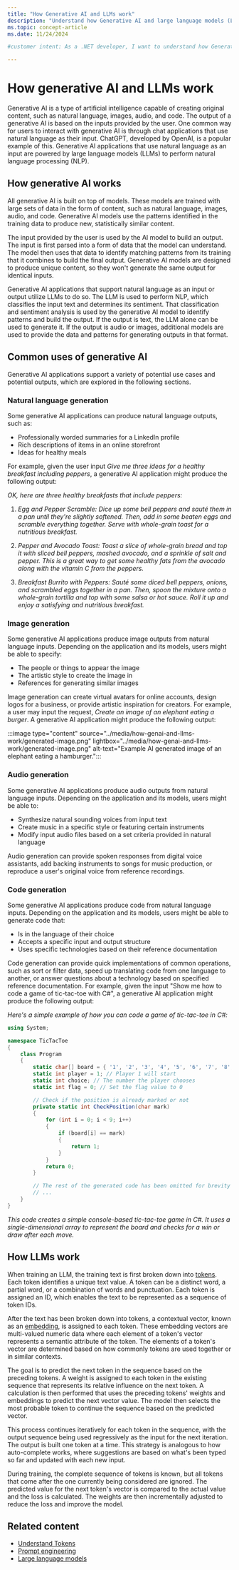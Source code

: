 ```yaml
---
title: "How Generative AI and LLMs work"
description: "Understand how Generative AI and large language models (LLMs) work and how they might be useful in your .NET projects."
ms.topic: concept-article
ms.date: 11/24/2024

#customer intent: As a .NET developer, I want to understand how Generative AI and large language models (LLMs) work and how they may be useful in my .NET projects.

---
```


# How generative AI and LLMs work

Generative AI is a type of artificial intelligence capable of creating original content, such as natural language, images, audio, and code. The output of a generative AI is based on the inputs provided by the user. One common way for users to interact with generative AI is through chat applications that use natural language as their input. ChatGPT, developed by OpenAI, is a popular example of this. Generative AI applications that use natural language as an input are powered by large language models (LLMs) to perform natural language processing (NLP).

## How generative AI works

All generative AI is built on top of models. These models are trained with large sets of data in the form of content, such as natural language, images, audio, and code. Generative AI models use the patterns identified in the training data to produce new, statistically similar content.

The input provided by the user is used by the AI model to build an output. The input is first parsed into a form of data that the model can understand. The model then uses that data to identify matching patterns from its training that it combines to build the final output. Generative AI models are designed to produce unique content, so they won't generate the same output for identical inputs.

Generative AI applications that support natural language as an input or output utilize LLMs to do so. The LLM is used to perform NLP, which classifies the input text and determines its sentiment. That classification and sentiment analysis is used by the generative AI model to identify patterns and build the output. If the output is text, the LLM alone can be used to generate it. If the output is audio or images, additional models are used to provide the data and patterns for generating outputs in that format.

## Common uses of generative AI

Generative AI applications support a variety of potential use cases and potential outputs, which are explored in the following sections.

### Natural language generation

Some generative AI applications can produce natural language outputs, such as:

- Professionally worded summaries for a LinkedIn profile
- Rich descriptions of items in an online storefront
- Ideas for healthy meals

For example, given the user input *Give me three ideas for a healthy breakfast including peppers*, a generative AI application might produce the following output:

*OK, here are three healthy breakfasts that include peppers:*

1. *Egg and Pepper Scramble: Dice up some bell peppers and sauté them in a pan until they're slightly softened. Then, add in some beaten eggs and scramble everything together. Serve with whole-grain toast for a nutritious breakfast.*

2. *Pepper and Avocado Toast: Toast a slice of whole-grain bread and top it with sliced bell peppers, mashed avocado, and a sprinkle of salt and pepper. This is a great way to get some healthy fats from the avocado along with the vitamin C from the peppers.*

3. *Breakfast Burrito with Peppers: Sauté some diced bell peppers, onions, and scrambled eggs together in a pan. Then, spoon the mixture onto a whole-grain tortilla and top with some salsa or hot sauce. Roll it up and enjoy a satisfying and nutritious breakfast.*

### Image generation

Some generative AI applications produce image outputs from natural language inputs. Depending on the application and its models, users might be able to specify:

- The people or things to appear the image
- The artistic style to create the image in
- References for generating similar images

Image generation can create virtual avatars for online accounts, design logos for a business, or provide artistic inspiration for creators. For example, a user may input the request, *Create an image of an elephant eating a burger*. A generative AI application might produce the following output:

:::image type="content" source="../media/how-genai-and-llms-work/generated-image.png" lightbox="../media/how-genai-and-llms-work/generated-image.png" alt-text="Example AI generated image of an elephant eating a hamburger.":::

### Audio generation

Some generative AI applications produce audio outputs from natural language inputs. Depending on the application and its models, users might be able to:

- Synthesize natural sounding voices from input text
- Create music in a specific style or featuring certain instruments
- Modify input audio files based on a set criteria provided in natural language

Audio generation can provide spoken responses from digital voice assistants, add backing instruments to songs for music production, or reproduce a user's original voice from reference recordings.

### Code generation

Some generative AI applications produce code from natural language inputs. Depending on the application and its models, users might be able to generate code that:

- Is in the language of their choice
- Accepts a specific input and output structure
- Uses specific technologies based on their reference documentation

Code generation can provide quick implementations of common operations, such as sort or filter data, speed up translating code from one language to another, or answer questions about a technology based on specified reference documentation. For example, given the input "Show me how to code a game of tic-tac-toe with C#", a generative AI application might produce the following output:

*Here's a simple example of how you can code a game of tic-tac-toe in C#:*

```csharp
using System;

namespace TicTacToe
{
    class Program
    {
        static char[] board = { '1', '2', '3', '4', '5', '6', '7', '8', '9' };
        static int player = 1; // Player 1 will start
        static int choice; // The number the player chooses
        static int flag = 0; // Set the flag value to 0

        // Check if the position is already marked or not
        private static int CheckPosition(char mark)
        {
            for (int i = 0; i < 9; i++)
            {
                if (board[i] == mark)
                {
                    return 1;
                }
            }
            return 0;
        }

        // The rest of the generated code has been omitted for brevity
        // ...
    }
}
```

*This code creates a simple console-based tic-tac-toe game in C#. It uses a single-dimensional array to represent the board and checks for a win or draw after each move.*

## How LLMs work

When training an LLM, the training text is first broken down into [tokens](understanding-tokens.md). Each token identifies a unique text value. A token can be a distinct word, a partial word, or a combination of words and punctuation. Each token is assigned an ID, which enables the text to be represented as a sequence of token IDs.

After the text has been broken down into tokens, a contextual vector, known as an [embedding](embeddings.md), is assigned to each token. These embedding vectors are multi-valued numeric data where each element of a token's vector represents a semantic attribute of the token. The elements of a token's vector are determined based on how commonly tokens are used together or in similar contexts.

The goal is to predict the next token in the sequence based on the preceding tokens. A weight is assigned to each token in the existing sequence that represents its relative influence on the next token. A calculation is then performed that uses the preceding tokens' weights and embeddings to predict the next vector value. The model then selects the most probable token to continue the sequence based on the predicted vector.

This process continues iteratively for each token in the sequence, with the output sequence being used regressively as the input for the next iteration. The output is built one token at a time. This strategy is analogous to how auto-complete works, where suggestions are based on what's been typed so far and updated with each new input.

During training, the complete sequence of tokens is known, but all tokens that come after the one currently being considered are ignored. The predicted value for the next token's vector is compared to the actual value and the loss is calculated. The weights are then incrementally adjusted to reduce the loss and improve the model.

## Related content

- [Understand Tokens](understanding-tokens.md)
- [Prompt engineering](prompt-engineering-dotnet.md)
- [Large language models](/training/modules/fundamentals-generative-ai/3-language%20models)
